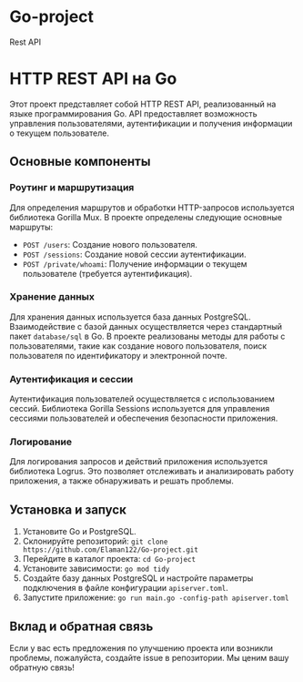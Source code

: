 # Go-project
Rest API 

# HTTP REST API на Go

Этот проект представляет собой HTTP REST API, реализованный на языке программирования Go. API предоставляет возможность управления пользователями, аутентификации и получения информации о текущем пользователе.

## Основные компоненты

### Роутинг и маршрутизация

Для определения маршрутов и обработки HTTP-запросов используется библиотека Gorilla Mux. В проекте определены следующие основные маршруты:

- `POST /users`: Создание нового пользователя.
- `POST /sessions`: Создание новой сессии аутентификации.
- `POST /private/whoami`: Получение информации о текущем пользователе (требуется аутентификация).

### Хранение данных

Для хранения данных используется база данных PostgreSQL. Взаимодействие с базой данных осуществляется через стандартный пакет `database/sql` в Go. В проекте реализованы методы для работы с пользователями, такие как создание нового пользователя, поиск пользователя по идентификатору и электронной почте.

### Аутентификация и сессии

Аутентификация пользователей осуществляется с использованием сессий. Библиотека Gorilla Sessions используется для управления сессиями пользователей и обеспечения безопасности приложения.

### Логирование

Для логирования запросов и действий приложения используется библиотека Logrus. Это позволяет отслеживать и анализировать работу приложения, а также обнаруживать и решать проблемы.

## Установка и запуск

1. Установите Go и PostgreSQL.
2. Склонируйте репозиторий: `git clone https://github.com/Elaman122/Go-project.git`
3. Перейдите в каталог проекта: `cd Go-project`
4. Установите зависимости: `go mod tidy`
5. Создайте базу данных PostgreSQL и настройте параметры подключения в файле конфигурации `apiserver.toml`.
6. Запустите приложение: `go run main.go -config-path apiserver.toml`

## Вклад и обратная связь

Если у вас есть предложения по улучшению проекта или возникли проблемы, пожалуйста, создайте issue в репозитории. Мы ценим вашу обратную связь!
